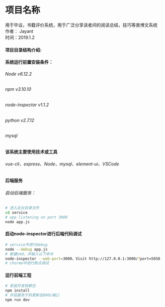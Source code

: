 项目名称
====
用于毕设，书籍评价系统，用于广泛分享读者间的阅读总结，技巧等类博文系统
<br/>作者： Jayant
<br/>时间：2019.1.2

#### 项目目录结构介绍:


#### 系统运行前置安装条件：
###### Node v6.12.2
###### npm v3.10.10
###### node-inspector v1.1.2
###### python v2.7.12
###### mysql

#### 该系统主要使用技术或工具
###### vue-cli、express、Node、mysql、element-ui、VSCode

#### 后端服务 
###### 启动后端服务：
```bash
# 进入后台目录文件
cd service
# app listening on port 3000
node app.js
```
#### 启动node-inspector进行后端代码调试
```bash
# service中进行debug
node --debug app.js
# 新建cmd，并输入以下命令
node-inspector --web-port=3000，Visit http://127.0.0.1:3000/?port=5858 to start debugging.
# chorme中进行断点调试
```
#### 运行前端工程
``` bash
# 安装开发依赖包
npm install
# 开启服务于热更新在8001端口
npm run dev
```
